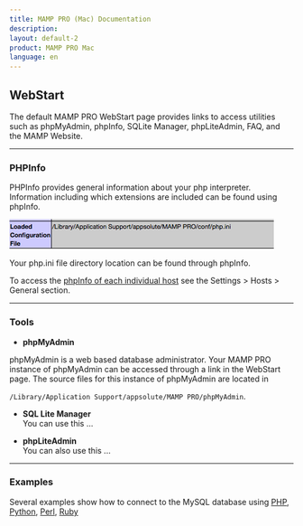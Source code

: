 ```yaml
---
title: MAMP PRO (Mac) Documentation
description: 
layout: default-2
product: MAMP PRO Mac
language: en
---
```


## WebStart

The default MAMP PRO WebStart page provides links to access utilities such as phpMyAdmin, phpInfo, SQLite Manager, phpLiteAdmin, FAQ, and the MAMP Website.

---

### PHPInfo

PHPInfo provides general information about your php interpreter. Information including which extensions are included can be found using phpInfo.

![MAMP](php.ini.png)

Your php.ini file directory location can be found through phpInfo.

To access the [phpInfo of each individual host](../Settings/Hosts/General#php_info) see the Settings > Hosts > General section.

---

### Tools

*  **phpMyAdmin**  

phpMyAdmin is a web based database administrator. Your MAMP PRO instance of phpMyAdmin can be accessed through a link in the WebStart page. The source files for this instance of phpMyAdmin are located in 

`/Library/Application Support/appsolute/MAMP PRO/phpMyAdmin`.


*  **SQL Lite Manager**  
    You can use this ...

*  **phpLiteAdmin**  
    You can also use this ...

---

### Examples

Several examples show how to connect to the MySQL database using [PHP](../Languages/PHP), [Python](../Languages/Python), [Perl](../Languages/Perl), [Ruby](../Languages/Ruby)
